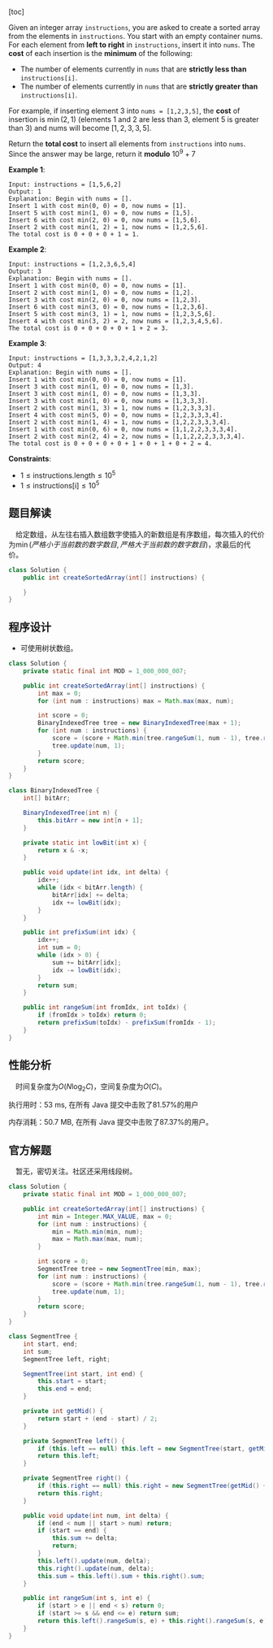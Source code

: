 [toc]

Given an integer array `instructions`, you are asked to create a sorted array from the elements in `instructions`. You start with an empty container nums. For each element from **left to right** in `instructions`, insert it into `nums`. The **cost** of each insertion is the **minimum** of the following:

* The number of elements currently in `nums` that are **strictly less than** `instructions[i]`.
* The number of elements currently in `nums` that are **strictly greater than** `instructions[i]`.

For example, if inserting element $3$ into `nums = [1,2,3,5]`, the **cost** of insertion is $\min(2, 1)$ (elements $1$ and $2$ are less than $3$, element $5$ is greater than $3$) and nums will become $[1,2,3,3,5]$.

Return the **total cost** to insert all elements from `instructions` into `nums`. Since the answer may be large, return it **modulo** $10^9 + 7$

 

**Example 1**:

```
Input: instructions = [1,5,6,2]
Output: 1
Explanation: Begin with nums = [].
Insert 1 with cost min(0, 0) = 0, now nums = [1].
Insert 5 with cost min(1, 0) = 0, now nums = [1,5].
Insert 6 with cost min(2, 0) = 0, now nums = [1,5,6].
Insert 2 with cost min(1, 2) = 1, now nums = [1,2,5,6].
The total cost is 0 + 0 + 0 + 1 = 1.
```

**Example 2**:

```
Input: instructions = [1,2,3,6,5,4]
Output: 3
Explanation: Begin with nums = [].
Insert 1 with cost min(0, 0) = 0, now nums = [1].
Insert 2 with cost min(1, 0) = 0, now nums = [1,2].
Insert 3 with cost min(2, 0) = 0, now nums = [1,2,3].
Insert 6 with cost min(3, 0) = 0, now nums = [1,2,3,6].
Insert 5 with cost min(3, 1) = 1, now nums = [1,2,3,5,6].
Insert 4 with cost min(3, 2) = 2, now nums = [1,2,3,4,5,6].
The total cost is 0 + 0 + 0 + 0 + 1 + 2 = 3.
```

**Example 3**:

```
Input: instructions = [1,3,3,3,2,4,2,1,2]
Output: 4
Explanation: Begin with nums = [].
Insert 1 with cost min(0, 0) = 0, now nums = [1].
Insert 3 with cost min(1, 0) = 0, now nums = [1,3].
Insert 3 with cost min(1, 0) = 0, now nums = [1,3,3].
Insert 3 with cost min(1, 0) = 0, now nums = [1,3,3,3].
Insert 2 with cost min(1, 3) = 1, now nums = [1,2,3,3,3].
Insert 4 with cost min(5, 0) = 0, now nums = [1,2,3,3,3,4].
Insert 2 with cost min(1, 4) = 1, now nums = [1,2,2,3,3,3,4].
Insert 1 with cost min(0, 6) = 0, now nums = [1,1,2,2,3,3,3,4].
Insert 2 with cost min(2, 4) = 2, now nums = [1,1,2,2,2,3,3,3,4].
The total cost is 0 + 0 + 0 + 0 + 1 + 0 + 1 + 0 + 2 = 4.
```



**Constraints**:

* $1 \le \text{instructions.length} \le 10^5$
* $1 \le \text{instructions[i]} \le 10^5$



## 题目解读

&emsp;给定数组，从左往右插入数组数字使插入的新数组是有序数组，每次插入的代价为$\min(严格小于当前数的数字数目,严格大于当前数的数字数目)$，求最后的代价。

```java
class Solution {
    public int createSortedArray(int[] instructions) {

    }
}
```

## 程序设计

* 可使用树状数组。

```java
class Solution {
    private static final int MOD = 1_000_000_007;

    public int createSortedArray(int[] instructions) {
        int max = 0;
        for (int num : instructions) max = Math.max(max, num);

        int score = 0;
        BinaryIndexedTree tree = new BinaryIndexedTree(max + 1);
        for (int num : instructions) {
            score = (score + Math.min(tree.rangeSum(1, num - 1), tree.rangeSum(num + 1, max))) % MOD;
            tree.update(num, 1);
        }
        return score;
    }
}

class BinaryIndexedTree {
    int[] bitArr;

    BinaryIndexedTree(int n) {
        this.bitArr = new int[n + 1];
    }

    private static int lowBit(int x) {
        return x & -x;
    }

    public void update(int idx, int delta) {
        idx++;
        while (idx < bitArr.length) {
            bitArr[idx] += delta;
            idx += lowBit(idx);
        }
    }

    public int prefixSum(int idx) {
        idx++;
        int sum = 0;
        while (idx > 0) {
            sum += bitArr[idx];
            idx -= lowBit(idx);
        }
        return sum;
    }

    public int rangeSum(int fromIdx, int toIdx) {
        if (fromIdx > toIdx) return 0;
        return prefixSum(toIdx) - prefixSum(fromIdx - 1);
    }
}
```

## 性能分析

&emsp;时间复杂度为$O(N\log_2C)$，空间复杂度为$O(C)$。

执行用时：53 ms, 在所有 Java 提交中击败了81.57%的用户

内存消耗：50.7 MB, 在所有 Java 提交中击败了87.37%的用户。

## 官方解题

&emsp;暂无，密切关注。社区还采用线段树。

```java
class Solution {
    private static final int MOD = 1_000_000_007;

    public int createSortedArray(int[] instructions) {
        int min = Integer.MAX_VALUE, max = 0;
        for (int num : instructions) {
            min = Math.min(min, num);
            max = Math.max(max, num);
        }

        int score = 0;
        SegmentTree tree = new SegmentTree(min, max);
        for (int num : instructions) {
            score = (score + Math.min(tree.rangeSum(1, num - 1), tree.rangeSum(num + 1, max))) % MOD;
            tree.update(num, 1);
        }
        return score;
    }
}

class SegmentTree {
    int start, end;
    int sum;
    SegmentTree left, right;

    SegmentTree(int start, int end) {
        this.start = start;
        this.end = end;
    }

    private int getMid() {
        return start + (end - start) / 2;
    }

    private SegmentTree left() {
        if (this.left == null) this.left = new SegmentTree(start, getMid());
        return this.left;
    }

    private SegmentTree right() {
        if (this.right == null) this.right = new SegmentTree(getMid() + 1, end);
        return this.right;
    }

    public void update(int num, int delta) {
        if (end < num || start > num) return;
        if (start == end) {
            this.sum += delta;
            return;
        }
        this.left().update(num, delta);
        this.right().update(num, delta);
        this.sum = this.left().sum + this.right().sum;
    }

    public int rangeSum(int s, int e) {
        if (start > e || end < s) return 0;
        if (start >= s && end <= e) return sum;
        return this.left().rangeSum(s, e) + this.right().rangeSum(s, e);
    }
}
```

